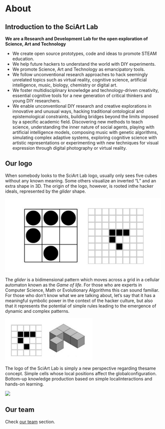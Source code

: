 
# About

## Introduction to the SciArt Lab

**We are a Research and Development Lab for the open exploration of Science, Art and Technology**

* We create open source prototypes, code and ideas to promote STEAM education. 
* We help future hackers to understand the world with DIY experiments. 
* We promote Science, Art and Technology as emancipatory tools. 
* We follow unconventional research approaches to hack seemingly unrelated topics such as virtual reality, cognitive science, artificial intelligence, music, biology, chemistry or digital art. 
* We foster multidisciplinary knowledge and technology-driven creativity, essential cognitive tools for a new generation of critical thinkers and young DIY researchers.
* We enable unconventional DIY research and creative explorations in innovative and unusual ways, hacking traditional ontological and epistemological constraints, building bridges beyond the limits imposed by a specific academic field. Discovering new methods to teach science, understanding the inner nature of social agents, playing with artificial intelligence models, composing music with genetic algorithms, simulating complex adaptive systems, exploring cognitive science with artistic representations or experimenting with new techniques for visual expression through digital photography or virtual reality.


## Our logo


When somebody looks to the SciArt Lab logo, usually only sees five cubes without any known meaning. Some others visualize an inverted “L” and an extra shape in 3D. The origin of the logo, however, ​is ​rooted ​in ​the ​hacker ​ideals, ​represented ​by ​the *​glider* ​shape.

![](images/DnEYKUUX4AUkERS.jpg)

The *glider* is a bidimensional pattern which moves across a grid in a cellular automaton known as the  *Game of life*. For those who are experts in Computer Science, Math or Evolutionary Algorithms this can sound familiar. For those who don’t know what we are talking about, let’s say that it has a meaningful symbolic power in the context of the hacker culture, but also that it represents the potential of simple rules leading to the emergence of dynamic and complex patterns.

![](images/22.jpg)

The ​logo ​of ​the ​SciArt ​Lab ​is ​simply ​a ​new ​perspective ​regarding ​the ​same ​concept. ​Simple ​cells whose ​local ​positions ​affect ​the ​global ​configuration. ​Bottom-up ​knowledge ​production ​based on ​simple ​local ​interactions ​and ​hands-on ​learning.

![](http://wiki.xmunch.com/images/sciartlogo.png)

## Our team

Check [our team](team.md) section.